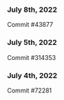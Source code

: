 ### July 8th, 2022

Commit #43877

### July 5th, 2022

Commit #314353


### July 4th, 2022

Commit #72281
